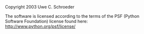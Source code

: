 Copyright 2003 Uwe C. Schroeder

The software is licensed according to the terms of the PSF (Python Software Foundation) license found here: http://www.python.org/psf/license/